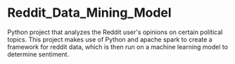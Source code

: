 # Reddit_Data_Mining_Model

Python project that analyzes the Reddit user's opinions on certain political topics. This project makes use of Python and apache spark to create a framework for reddit data, which is then run on a machine learning model to determine sentiment.
